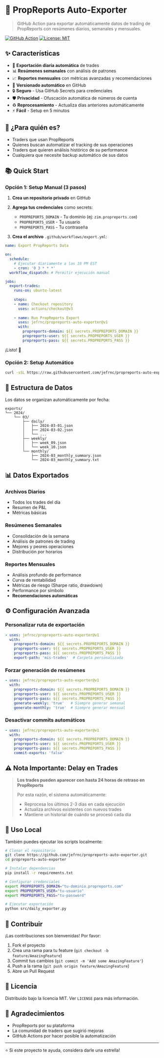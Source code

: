 # 🚀 PropReports Auto-Exporter

> GitHub Action para exportar automáticamente datos de trading de PropReports con resúmenes diarios, semanales y mensuales.

[![GitHub Action](https://img.shields.io/badge/GitHub-Action-blue?logo=github)](https://github.com/marketplace/actions/propreports-auto-exporter)
[![License: MIT](https://img.shields.io/badge/License-MIT-yellow.svg)](https://opensource.org/licenses/MIT)

## ✨ Características

- 📅 **Exportación diaria automática** de trades
- 📊 **Resúmenes semanales** con análisis de patrones
- 📈 **Reportes mensuales** con métricas avanzadas y recomendaciones
- 🔄 **Versionado automático** en GitHub
- 🔒 **Seguro** - Usa GitHub Secrets para credenciales
- 🛡️ **Privacidad** - Ofuscación automática de números de cuenta
- ♻️ **Reprocesamiento** - Actualiza días anteriores automáticamente
- ⚡ **Fácil** - Setup en 5 minutos

## 🎯 ¿Para quién es?

- Traders que usan PropReports
- Quienes buscan automatizar el tracking de sus operaciones
- Traders que quieren análisis histórico de su performance
- Cualquiera que necesite backup automático de sus datos

## 📚 Quick Start

### Opción 1: Setup Manual (3 pasos)

1. **Crea un repositorio privado** en GitHub

2. **Agrega tus credenciales** como secrets:
   - `PROPREPORTS_DOMAIN` - Tu dominio (ej: `zim.propreports.com`)
   - `PROPREPORTS_USER` - Tu usuario
   - `PROPREPORTS_PASS` - Tu contraseña

3. **Crea el archivo** `.github/workflows/export.yml`:

```yaml
name: Export PropReports Data

on:
  schedule:
    # Ejecutar diariamente a las 10 PM EST
    - cron: '0 3 * * *'
  workflow_dispatch: # Permitir ejecución manual

jobs:
  export-trades:
    runs-on: ubuntu-latest
    
    steps:
    - name: Checkout repository
      uses: actions/checkout@v3
    
    - name: Run PropReports Export
      uses: jefrnc/propreports-auto-exporter@v1
      with:
        propreports-domain: ${{ secrets.PROPREPORTS_DOMAIN }}
        propreports-user: ${{ secrets.PROPREPORTS_USER }}
        propreports-pass: ${{ secrets.PROPREPORTS_PASS }}
```

¡Listo! 🎉

### Opción 2: Setup Automático

```bash
curl -sSL https://raw.githubusercontent.com/jefrnc/propreports-auto-exporter/main/quick-setup.sh | bash
```

## 📁 Estructura de Datos

Los datos se organizan automáticamente por fecha:

```
exports/
└── 2024/
    └── 03/
        ├── daily/
        │   ├── 2024-03-01.json
        │   ├── 2024-03-02.json
        │   └── ...
        ├── weekly/
        │   ├── week_09.json
        │   └── week_10.json
        └── monthly/
            ├── 2024-03_monthly_summary.json
            └── 2024-03_monthly_summary.txt
```

## 📊 Datos Exportados

### Archivos Diarios
- Todos los trades del día
- Resumen de P&L
- Métricas básicas

### Resúmenes Semanales
- Consolidación de la semana
- Análisis de patrones de trading
- Mejores y peores operaciones
- Distribución por horarios

### Reportes Mensuales
- Análisis profundo de performance
- Curva de rentabilidad
- Métricas de riesgo (Sharpe ratio, drawdown)
- Performance por símbolo
- **Recomendaciones automáticas**

## ⚙️ Configuración Avanzada

### Personalizar ruta de exportación

```yaml
- uses: jefrnc/propreports-auto-exporter@v1
  with:
    propreports-domain: ${{ secrets.PROPREPORTS_DOMAIN }}
    propreports-user: ${{ secrets.PROPREPORTS_USER }}
    propreports-pass: ${{ secrets.PROPREPORTS_PASS }}
    export-path: 'mis-trades'  # Carpeta personalizada
```

### Forzar generación de resúmenes

```yaml
- uses: jefrnc/propreports-auto-exporter@v1
  with:
    propreports-domain: ${{ secrets.PROPREPORTS_DOMAIN }}
    propreports-user: ${{ secrets.PROPREPORTS_USER }}
    propreports-pass: ${{ secrets.PROPREPORTS_PASS }}
    generate-weekly: 'true'   # Siempre generar semanal
    generate-monthly: 'true'  # Siempre generar mensual
```

### Desactivar commits automáticos

```yaml
- uses: jefrnc/propreports-auto-exporter@v1
  with:
    propreports-domain: ${{ secrets.PROPREPORTS_DOMAIN }}
    propreports-user: ${{ secrets.PROPREPORTS_USER }}
    propreports-pass: ${{ secrets.PROPREPORTS_PASS }}
    commit-exports: 'false'
```

## ⚠️ Nota Importante: Delay en Trades

> **Los trades pueden aparecer con hasta 24 horas de retraso en PropReports**
> 
> Por esta razón, el sistema automáticamente:
> - Reprocesa los últimos 2-3 días en cada ejecución
> - Actualiza archivos existentes con nuevos trades
> - Mantiene un historial de cuándo se procesó cada día

## 🔧 Uso Local

También puedes ejecutar los scripts localmente:

```bash
# Clonar el repositorio
git clone https://github.com/jefrnc/propreports-auto-exporter.git
cd propreports-auto-exporter

# Instalar dependencias
pip install -r requirements.txt

# Configurar credenciales
export PROPREPORTS_DOMAIN="tu-dominio.propreports.com"
export PROPREPORTS_USER="tu-usuario"
export PROPREPORTS_PASS="tu-password"

# Ejecutar exportación
python src/daily_exporter.py
```

## 🤝 Contribuir

¡Las contribuciones son bienvenidas! Por favor:

1. Fork el proyecto
2. Crea una rama para tu feature (`git checkout -b feature/AmazingFeature`)
3. Commit tus cambios (`git commit -m 'Add some AmazingFeature'`)
4. Push a la rama (`git push origin feature/AmazingFeature`)
5. Abre un Pull Request

## 📝 Licencia

Distribuido bajo la licencia MIT. Ver `LICENSE` para más información.

## 🙏 Agradecimientos

- PropReports por su plataforma
- La comunidad de traders que sugirió mejoras
- GitHub Actions por hacer posible la automatización

---

⭐ Si este proyecto te ayuda, considera darle una estrella!